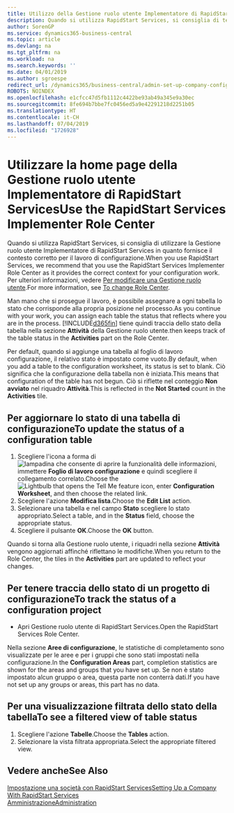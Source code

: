 ```yaml
---
title: Utilizzo della Gestione ruolo utente Implementatore di RapidStart Services | Documenti Microsoft
description: Quando si utilizza RapidStart Services, si consiglia di tener traccia del lavoro e utilizzare la Gestione ruolo utente Implementatore di RapidStart Services in quanto fornisce il contesto corretto per il lavoro di configurazione.
author: SorenGP
ms.service: dynamics365-business-central
ms.topic: article
ms.devlang: na
ms.tgt_pltfrm: na
ms.workload: na
ms.search.keywords: ''
ms.date: 04/01/2019
ms.author: sgroespe
redirect_url: /dynamics365/business-central/admin-set-up-company-configuration
ROBOTS: NOINDEX
ms.openlocfilehash: e1cfcc47d5fb1112c4422be93ab49a345e9a30ec
ms.sourcegitcommit: 8fe694b7bbe7fc0456ed5a9e42291218d2251b05
ms.translationtype: HT
ms.contentlocale: it-CH
ms.lasthandoff: 07/04/2019
ms.locfileid: "1726928"
---
```

# <a name="use-the-rapidstart-services-implementer-role-center"></a><span data-ttu-id="a2fd0-103">Utilizzare la home page della Gestione ruolo utente Implementatore di RapidStart Services</span><span class="sxs-lookup"><span data-stu-id="a2fd0-103">Use the RapidStart Services Implementer Role Center</span></span>
<span data-ttu-id="a2fd0-104">Quando si utilizza RapidStart Services, si consiglia di utilizzare la Gestione ruolo utente Implementatore di RapidStart Services in quanto fornisce il contesto corretto per il lavoro di configurazione.</span><span class="sxs-lookup"><span data-stu-id="a2fd0-104">When you use RapidStart Services, we recommend that you use the RapidStart Services Implementer Role Center as it provides the correct context for your configuration work.</span></span> <span data-ttu-id="a2fd0-105">Per ulteriori informazioni, vedere [Per modificare una Gestione ruolo utente](ui-change-basic-settings.md#to-change-role-center).</span><span class="sxs-lookup"><span data-stu-id="a2fd0-105">For more information, see [To change Role Center](ui-change-basic-settings.md#to-change-role-center).</span></span>

<span data-ttu-id="a2fd0-106">Man mano che si prosegue il lavoro, è possibile assegnare a ogni tabella lo stato che corrisponde alla propria posizione nel processo.</span><span class="sxs-lookup"><span data-stu-id="a2fd0-106">As you continue with your work, you can assign each table the status that reflects where you are in the process.</span></span> [!INCLUDE[d365fin](includes/d365fin_md.md)] <span data-ttu-id="a2fd0-107">tiene quindi traccia dello stato della tabella nella sezione **Attività** della Gestione ruolo utente.</span><span class="sxs-lookup"><span data-stu-id="a2fd0-107">then keeps track of the table status in the **Activities** part on the Role Center.</span></span>  

<span data-ttu-id="a2fd0-108">Per default, quando si aggiunge una tabella al foglio di lavoro configurazione, il relativo stato è impostato come vuoto.</span><span class="sxs-lookup"><span data-stu-id="a2fd0-108">By default, when you add a table to the configuration worksheet, its status is set to blank.</span></span> <span data-ttu-id="a2fd0-109">Ciò significa che la configurazione della tabella non è iniziata.</span><span class="sxs-lookup"><span data-stu-id="a2fd0-109">This means that configuration of the table has not begun.</span></span> <span data-ttu-id="a2fd0-110">Ciò si riflette nel conteggio **Non avviato** nel riquadro **Attività**.</span><span class="sxs-lookup"><span data-stu-id="a2fd0-110">This is reflected in the **Not Started** count in the **Activities** tile.</span></span>  

## <a name="to-update-the-status-of-a-configuration-table"></a><span data-ttu-id="a2fd0-111">Per aggiornare lo stato di una tabella di configurazione</span><span class="sxs-lookup"><span data-stu-id="a2fd0-111">To update the status of a configuration table</span></span>  
1.  <span data-ttu-id="a2fd0-112">Scegliere l'icona a forma di ![lampadina che consente di aprire la funzionalità delle informazioni](media/ui-search/search_small.png "Informazioni sull'operazione che si desidera eseguire"), immettere **Foglio di lavoro configurazione** e quindi scegliere il collegamento correlato.</span><span class="sxs-lookup"><span data-stu-id="a2fd0-112">Choose the ![Lightbulb that opens the Tell Me feature](media/ui-search/search_small.png "Tell me what you want to do") icon, enter **Configuration Worksheet**, and then choose the related link.</span></span>  
2.  <span data-ttu-id="a2fd0-113">Scegliere l'azione **Modifica lista**.</span><span class="sxs-lookup"><span data-stu-id="a2fd0-113">Choose the **Edit List** action.</span></span>  
3.  <span data-ttu-id="a2fd0-114">Selezionare una tabella e nel campo **Stato** scegliere lo stato appropriato.</span><span class="sxs-lookup"><span data-stu-id="a2fd0-114">Select a table, and in the **Status** field, choose the appropriate status.</span></span>  
4.  <span data-ttu-id="a2fd0-115">Scegliere il pulsante **OK**.</span><span class="sxs-lookup"><span data-stu-id="a2fd0-115">Choose the **OK** button.</span></span>  

<span data-ttu-id="a2fd0-116">Quando si torna alla Gestione ruolo utente, i riquadri nella sezione **Attività** vengono aggiornati affinché riflettano le modifiche.</span><span class="sxs-lookup"><span data-stu-id="a2fd0-116">When you return to the Role Center, the tiles in the **Activities** part are updated to reflect your changes.</span></span>  

## <a name="to-track-the-status-of-a-configuration-project"></a><span data-ttu-id="a2fd0-117">Per tenere traccia dello stato di un progetto di configurazione</span><span class="sxs-lookup"><span data-stu-id="a2fd0-117">To track the status of a configuration project</span></span>  
- <span data-ttu-id="a2fd0-118">Apri Gestione ruolo utente di RapidStart Services.</span><span class="sxs-lookup"><span data-stu-id="a2fd0-118">Open the RapidStart Services Role Center.</span></span>  

<span data-ttu-id="a2fd0-119">Nella sezione **Aree di configurazione**, le statistiche di completamento sono visualizzate per le aree e per i gruppi che sono stati impostati nella configurazione.</span><span class="sxs-lookup"><span data-stu-id="a2fd0-119">In the **Configuration Areas** part, completion statistics are shown for the areas and groups that you have set up.</span></span> <span data-ttu-id="a2fd0-120">Se non è stato impostato alcun gruppo o area, questa parte non conterrà dati.</span><span class="sxs-lookup"><span data-stu-id="a2fd0-120">If you have not set up any groups or areas, this part has no data.</span></span>  

## <a name="to-see-a-filtered-view-of-table-status"></a><span data-ttu-id="a2fd0-121">Per una visualizzazione filtrata dello stato della tabella</span><span class="sxs-lookup"><span data-stu-id="a2fd0-121">To see a filtered view of table status</span></span>  
1. <span data-ttu-id="a2fd0-122">Scegliere l'azione **Tabelle**.</span><span class="sxs-lookup"><span data-stu-id="a2fd0-122">Choose the **Tables** action.</span></span>  
2. <span data-ttu-id="a2fd0-123">Selezionare la vista filtrata appropriata.</span><span class="sxs-lookup"><span data-stu-id="a2fd0-123">Select the appropriate filtered view.</span></span>  

## <a name="see-also"></a><span data-ttu-id="a2fd0-124">Vedere anche</span><span class="sxs-lookup"><span data-stu-id="a2fd0-124">See Also</span></span>  
[<span data-ttu-id="a2fd0-125">Impostazione una società con RapidStart Services</span><span class="sxs-lookup"><span data-stu-id="a2fd0-125">Setting Up a Company With RapidStart Services</span></span>](admin-set-up-a-company-with-rapidstart.md)  
[<span data-ttu-id="a2fd0-126">Amministrazione</span><span class="sxs-lookup"><span data-stu-id="a2fd0-126">Administration</span></span>](admin-setup-and-administration.md)
